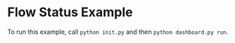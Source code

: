 # Flow Status Example

To run this example, call `python init.py` and then `python dashboard.py run`.
